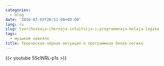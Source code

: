 ```yaml
---
categories:
  - blog
date: '2010-07-03T20:51:00+00:00'
lang: ru
slug: tvorcheskaja-chernaja-intuitsija-i-programmnaja-belaja-logika
tags:
  - музыкой навеяло
title: Творческая чёрная интуиция и программная белая логика
---
```


{{< youtube 5SclNRL-p1s >}}

